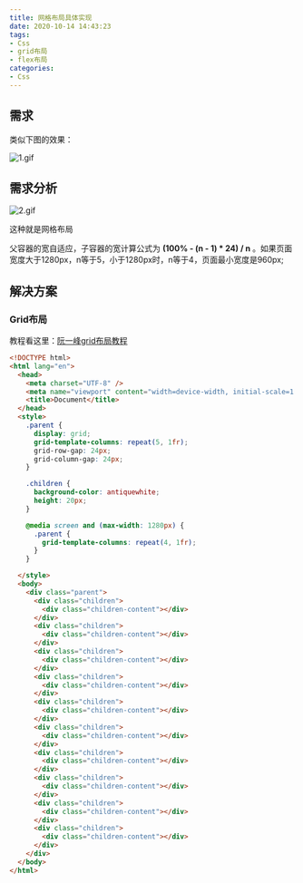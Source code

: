 ```yaml
---
title: 网格布局具体实现
date: 2020-10-14 14:43:23
tags:
- Css
- grid布局
- flex布局
categories:
- Css
---
```


## 需求

类似下图的效果：

![1.gif](1.gif)

## 需求分析

![2.gif](2.png)

 这种就是网格布局 

父容器的宽自适应，子容器的宽计算公式为 **(100% - (n - 1) \* 24) / n** 。如果页面宽度大于1280px，n等于5，小于1280px时，n等于4，页面最小宽度是960px;

## 解决方案

### Grid布局

教程看这里：[阮一峰grid布局教程](http://www.ruanyifeng.com/blog/2019/03/grid-layout-tutorial.html)

```html
<!DOCTYPE html>
<html lang="en">
  <head>
    <meta charset="UTF-8" />
    <meta name="viewport" content="width=device-width, initial-scale=1.0" />
    <title>Document</title>
  </head>
  <style>
    .parent {
      display: grid;
      grid-template-columns: repeat(5, 1fr);
      grid-row-gap: 24px;
      grid-column-gap: 24px;
    }

    .children {
      background-color: antiquewhite;
      height: 20px;
    }

    @media screen and (max-width: 1280px) {
      .parent {
        grid-template-columns: repeat(4, 1fr);
      }
    }

  </style>
  <body>
    <div class="parent">
      <div class="children">
        <div class="children-content"></div>
      </div>
      <div class="children">
        <div class="children-content"></div>
      </div>
      <div class="children">
        <div class="children-content"></div>
      </div>
      <div class="children">
        <div class="children-content"></div>
      </div>
      <div class="children">
        <div class="children-content"></div>
      </div>
      <div class="children">
        <div class="children-content"></div>
      </div>
      <div class="children">
        <div class="children-content"></div>
      </div>
      <div class="children">
        <div class="children-content"></div>
      </div>
      <div class="children">
        <div class="children-content"></div>
      </div>
      <div class="children">
        <div class="children-content"></div>
      </div>
    </div>
  </body>
</html>
```
